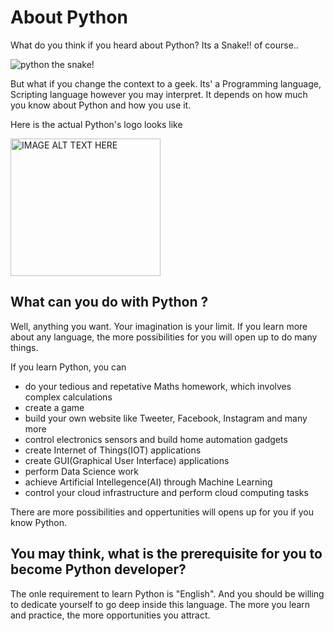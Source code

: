 # About Python

What do you think if you heard about Python?
Its a Snake!! of course..

![python the snake!](https://encrypted-tbn0.gstatic.com/images?q=tbn%3AANd9GcQawOpWPpTBZcJp2ST4Aem9ogSdlPlEgI9Awg&usqp=CAU "Python the Snake!")

But what if you change the context to a geek.
Its' a Programming language, Scripting language however you may interpret. It depends on how much you know about Python and how you use it.

Here is the actual Python's logo looks like

<a href="https://live.staticflickr.com/3763/13541540425_63372041e1_z.jpg 
" target="_blank"><img src="https://live.staticflickr.com/3763/13541540425_63372041e1_z.jpg" 
alt="IMAGE ALT TEXT HERE" width="240" height="220" /></a>


## What can you do with Python ?
Well, anything you want. Your imagination is your limit.
If you learn more about any language, the more possibilities for you will open up to do many things.

If you learn Python, you can
* do your tedious and repetative Maths homework, which involves
  complex calculations
* create a game
* build your own website like Tweeter, Facebook, Instagram and many more
* control electronics sensors and build home automation gadgets 
* create Internet of Things(IOT) applications
* create GUI(Graphical User Interface) applications
* perform Data Science work
* achieve Artificial Intellegence(AI) through Machine Learning 
* control your cloud infrastructure and perform cloud computing tasks
  
There are more possibilities and oppertunities will opens up for you if you know Python.


## You may think, what is the prerequisite for you to become Python developer?
The onle requirement to learn Python is "English".
And you should be willing to dedicate yourself to go deep inside this language.
The more you learn and practice, the more opportunities you attract.